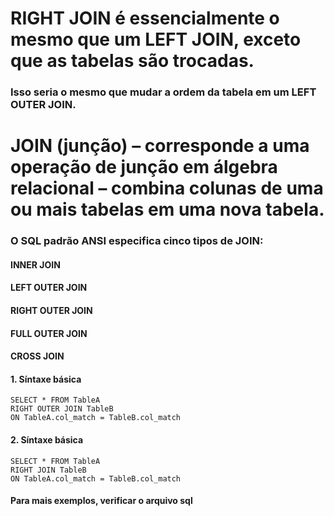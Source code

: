 # RIGHT JOIN é essencialmente o mesmo que um LEFT JOIN, exceto que as tabelas são trocadas.
### Isso seria o mesmo que mudar a ordem da tabela em um LEFT OUTER JOIN.

# JOIN (junção) – corresponde a uma operação de junção em álgebra relacional – combina colunas de uma ou mais tabelas em uma nova tabela.
### O SQL padrão ANSI especifica cinco tipos de JOIN:
#### INNER JOIN
#### LEFT OUTER JOIN
#### RIGHT OUTER JOIN
#### FULL OUTER JOIN
#### CROSS JOIN

#### 1. Síntaxe básica
````
SELECT * FROM TableA
RIGHT OUTER JOIN TableB
ON TableA.col_match = TableB.col_match
````

#### 2. Síntaxe básica
````
SELECT * FROM TableA
RIGHT JOIN TableB
ON TableA.col_match = TableB.col_match
````
#### Para mais exemplos, verificar o arquivo sql
